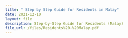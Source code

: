 ```yaml
---
title: " Step by Step Guide for Residents in Malay"
date: 2021-12-10
layout: file
description: Step-by-Step Guide for Residents (Malay)
file_url: /files/Residents%20-%20Malay.pdf
---
```


